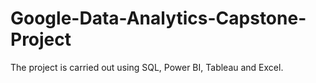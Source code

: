 # Google-Data-Analytics-Capstone-Project
The project is carried out using SQL, Power BI, Tableau and Excel. 
